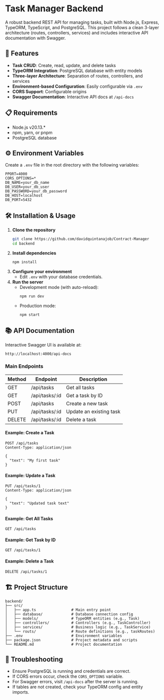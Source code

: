 # Task Manager Backend

A robust backend REST API for managing tasks, built with Node.js, Express, TypeORM, TypeScript, and PostgreSQL. This project follows a clean 3-layer architecture (routes, controllers, services) and includes interactive API documentation with Swagger.

## 🚀 Features

- **Task CRUD**: Create, read, update, and delete tasks
- **TypeORM Integration**: PostgreSQL database with entity models
- **Three-layer Architecture**: Separation of routes, controllers, and services
- **Environment-based Configuration**: Easily configurable via `.env`
- **CORS Support**: Configurable origins
- **Swagger Documentation**: Interactive API docs at `/api-docs`

## 📋 Requirements

- Node.js v20.13.*
- npm, yarn, or pnpm
- PostgreSQL database

## ⚙️ Environment Variables

Create a `.env` file in the root directory with the following variables:

```env
PPORT=4000
CORS_OPTIONS=*
DB_NAME=your_db_name
DB_USER=your_db_user
DB_PASSWORD=your_db_password
DB_HOST=localhost
DB_PORT=5432
```

## 🛠️ Installation & Usage

1. **Clone the repository**
   ```bash
   git clone https://github.com/davidquintanajob/Contract-Manager
   cd backend
   ```
2. **Install dependencies**
   ```bash
   npm install
   ```
3. **Configure your environment**
   - Edit `.env` with your database credentials.
4. **Run the server**
   - Development mode (with auto-reload):
     ```bash
     npm run dev
     ```
   - Production mode:
     ```bash
     npm start
     ```

## 📚 API Documentation

Interactive Swagger UI is available at:

```
http://localhost:4000/api-docs
```

### Main Endpoints

| Method | Endpoint         | Description              |
|--------|------------------|--------------------------|
| GET    | /api/tasks       | Get all tasks            |
| GET    | /api/tasks/:id   | Get a task by ID         |
| POST   | /api/tasks       | Create a new task        |
| PUT    | /api/tasks/:id   | Update an existing task  |
| DELETE | /api/tasks/:id   | Delete a task            |

#### Example: Create a Task

```http
POST /api/tasks
Content-Type: application/json

{
  "text": "My first task"
}
```

#### Example: Update a Task

```http
PUT /api/tasks/1
Content-Type: application/json

{
  "text": "Updated task text"
}
```

#### Example: Get All Tasks

```http
GET /api/tasks
```

#### Example: Get Task by ID

```http
GET /api/tasks/1
```

#### Example: Delete a Task

```http
DELETE /api/tasks/1
```

## 🏗️ Project Structure

```
backend/
├── src/
│   ├── app.ts                # Main entry point
│   ├── database/             # Database connection config
│   ├── models/               # TypeORM entities (e.g., Task)
│   ├── controllers/          # Controllers (e.g., TaskController)
│   ├── services/             # Business logic (e.g., TaskService)
│   └── routs/                # Route definitions (e.g., taskRoutes)
├── .env                      # Environment variables
├── package.json              # Project metadata and scripts
└── README.md                 # Project documentation
```

## 🐛 Troubleshooting

- Ensure PostgreSQL is running and credentials are correct.
- If CORS errors occur, check the `CORS_OPTIONS` variable.
- For Swagger errors, visit `/api-docs` after the server is running.
- If tables are not created, check your TypeORM config and entity imports.

